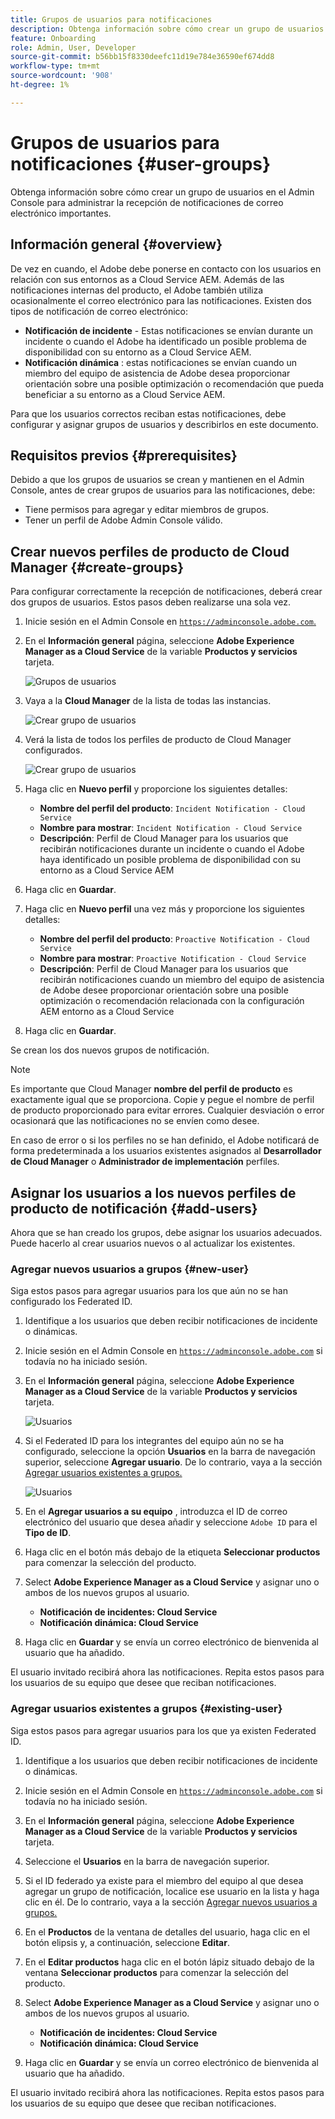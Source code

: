 ```yaml
---
title: Grupos de usuarios para notificaciones
description: Obtenga información sobre cómo crear un grupo de usuarios en el Admin Console para administrar la recepción de notificaciones de correo electrónico importantes.
feature: Onboarding
role: Admin, User, Developer
source-git-commit: b56bb15f8330deefc11d19e784e36590ef674dd8
workflow-type: tm+mt
source-wordcount: '908'
ht-degree: 1%

---
```



# Grupos de usuarios para notificaciones {#user-groups}

Obtenga información sobre cómo crear un grupo de usuarios en el Admin Console para administrar la recepción de notificaciones de correo electrónico importantes.

## Información general {#overview}

De vez en cuando, el Adobe debe ponerse en contacto con los usuarios en relación con sus entornos as a Cloud Service AEM. Además de las notificaciones internas del producto, el Adobe también utiliza ocasionalmente el correo electrónico para las notificaciones. Existen dos tipos de notificación de correo electrónico:

* **Notificación de incidente** - Estas notificaciones se envían durante un incidente o cuando el Adobe ha identificado un posible problema de disponibilidad con su entorno as a Cloud Service AEM.
* **Notificación dinámica** : estas notificaciones se envían cuando un miembro del equipo de asistencia de Adobe desea proporcionar orientación sobre una posible optimización o recomendación que pueda beneficiar a su entorno as a Cloud Service AEM.

Para que los usuarios correctos reciban estas notificaciones, debe configurar y asignar grupos de usuarios y describirlos en este documento.

## Requisitos previos {#prerequisites}

Debido a que los grupos de usuarios se crean y mantienen en el Admin Console, antes de crear grupos de usuarios para las notificaciones, debe:

* Tiene permisos para agregar y editar miembros de grupos.
* Tener un perfil de Adobe Admin Console válido.

## Crear nuevos perfiles de producto de Cloud Manager {#create-groups}

Para configurar correctamente la recepción de notificaciones, deberá crear dos grupos de usuarios. Estos pasos deben realizarse una sola vez.

1. Inicie sesión en el Admin Console en [`https://adminconsole.adobe.com`.](https://adminconsole.adobe.com)

1. En el **Información general** página, seleccione **Adobe Experience Manager as a Cloud Service** de la variable **Productos y servicios** tarjeta.

   ![Grupos de usuarios](assets/products_services.png)

1. Vaya a la **Cloud Manager** de la lista de todas las instancias.

   ![Crear grupo de usuarios](assets/cloud_manager_instance.png)

1. Verá la lista de todos los perfiles de producto de Cloud Manager configurados.

   ![Crear grupo de usuarios](assets/cloud_manager_profiles.png)

1. Haga clic en **Nuevo perfil** y proporcione los siguientes detalles:

   * **Nombre del perfil del producto**: `Incident Notification - Cloud Service`
   * **Nombre para mostrar**: `Incident Notification - Cloud Service`
   * **Descripción**: Perfil de Cloud Manager para los usuarios que recibirán notificaciones durante un incidente o cuando el Adobe haya identificado un posible problema de disponibilidad con su entorno as a Cloud Service AEM

1. Haga clic en **Guardar**.

1. Haga clic en **Nuevo perfil** una vez más y proporcione los siguientes detalles:

   * **Nombre del perfil del producto**: `Proactive Notification - Cloud Service`
   * **Nombre para mostrar**: `Proactive Notification - Cloud Service`
   * **Descripción**: Perfil de Cloud Manager para los usuarios que recibirán notificaciones cuando un miembro del equipo de asistencia de Adobe desee proporcionar orientación sobre una posible optimización o recomendación relacionada con la configuración AEM entorno as a Cloud Service

1. Haga clic en **Guardar**.

Se crean los dos nuevos grupos de notificación.

>[!NOTE]
>
>Es importante que Cloud Manager **nombre del perfil de producto** es exactamente igual que se proporciona. Copie y pegue el nombre de perfil de producto proporcionado para evitar errores. Cualquier desviación o error ocasionará que las notificaciones no se envíen como desee.
>
>En caso de error o si los perfiles no se han definido, el Adobe notificará de forma predeterminada a los usuarios existentes asignados al **Desarrollador de Cloud Manager** o **Administrador de implementación** perfiles.

## Asignar los usuarios a los nuevos perfiles de producto de notificación {#add-users}

Ahora que se han creado los grupos, debe asignar los usuarios adecuados. Puede hacerlo al crear usuarios nuevos o al actualizar los existentes.

### Agregar nuevos usuarios a grupos {#new-user}

Siga estos pasos para agregar usuarios para los que aún no se han configurado los Federated ID.

1. Identifique a los usuarios que deben recibir notificaciones de incidente o dinámicas.

1. Inicie sesión en el Admin Console en [`https://adminconsole.adobe.com`](https://adminconsole.adobe.com) si todavía no ha iniciado sesión.

1. En el **Información general** página, seleccione **Adobe Experience Manager as a Cloud Service** de la variable **Productos y servicios** tarjeta.

   ![Usuarios](assets/product_services.png)

1. Si el Federated ID para los integrantes del equipo aún no se ha configurado, seleccione la opción **Usuarios** en la barra de navegación superior, seleccione **Agregar usuario**. De lo contrario, vaya a la sección [Agregar usuarios existentes a grupos.](#existing-users)

   ![Usuarios](assets/cloud_manager_add_user.png)

1. En el **Agregar usuarios a su equipo** , introduzca el ID de correo electrónico del usuario que desea añadir y seleccione `Adobe ID` para el **Tipo de ID**.

1. Haga clic en el botón más debajo de la etiqueta **Seleccionar productos** para comenzar la selección del producto.

1. Select **Adobe Experience Manager as a Cloud Service** y asignar uno o ambos de los nuevos grupos al usuario.

   * **Notificación de incidentes: Cloud Service**
   * **Notificación dinámica: Cloud Service**

1. Haga clic en **Guardar** y se envía un correo electrónico de bienvenida al usuario que ha añadido.

El usuario invitado recibirá ahora las notificaciones. Repita estos pasos para los usuarios de su equipo que desee que reciban notificaciones.

### Agregar usuarios existentes a grupos {#existing-user}

Siga estos pasos para agregar usuarios para los que ya existen Federated ID.

1. Identifique a los usuarios que deben recibir notificaciones de incidente o dinámicas.

1. Inicie sesión en el Admin Console en [`https://adminconsole.adobe.com`](https://adminconsole.adobe.com) si todavía no ha iniciado sesión.

1. En el **Información general** página, seleccione **Adobe Experience Manager as a Cloud Service** de la variable **Productos y servicios** tarjeta.

1. Seleccione el **Usuarios** en la barra de navegación superior.

1. Si el ID federado ya existe para el miembro del equipo al que desea agregar un grupo de notificación, localice ese usuario en la lista y haga clic en él. De lo contrario, vaya a la sección [Agregar nuevos usuarios a grupos.](#add-user)

1. En el **Productos** de la ventana de detalles del usuario, haga clic en el botón elipsis y, a continuación, seleccione **Editar**.

1. En el **Editar productos** haga clic en el botón lápiz situado debajo de la ventana **Seleccionar productos** para comenzar la selección del producto.

1. Select **Adobe Experience Manager as a Cloud Service** y asignar uno o ambos de los nuevos grupos al usuario.

   * **Notificación de incidentes: Cloud Service**
   * **Notificación dinámica: Cloud Service**

1. Haga clic en **Guardar** y se envía un correo electrónico de bienvenida al usuario que ha añadido.

El usuario invitado recibirá ahora las notificaciones. Repita estos pasos para los usuarios de su equipo que desee que reciban notificaciones.
